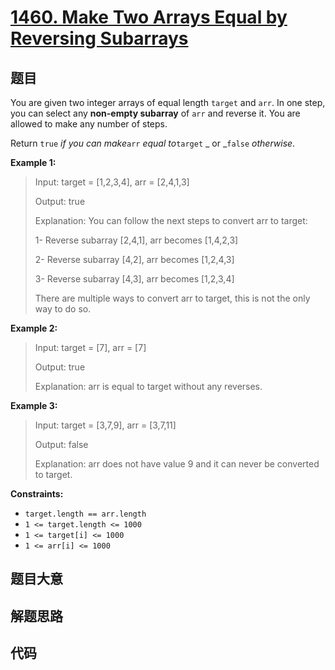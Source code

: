 # [1460. Make Two Arrays Equal by Reversing Subarrays](https://leetcode.com/problems/make-two-arrays-equal-by-reversing-subarrays/)

## 题目

You are given two integer arrays of equal length `target` and `arr`. In one
step, you can select any **non-empty subarray** of `arr` and reverse it. You
are allowed to make any number of steps.

Return `true` _if you can make_`arr` _equal to_`target` _  or _`false`
_otherwise_.



**Example 1:**

> Input: target = [1,2,3,4], arr = [2,4,1,3]
> 
> Output: true
> 
> Explanation: You can follow the next steps to convert arr to target:
> 
> 1- Reverse subarray [2,4,1], arr becomes [1,4,2,3]
> 
> 2- Reverse subarray [4,2], arr becomes [1,2,4,3]
> 
> 3- Reverse subarray [4,3], arr becomes [1,2,3,4]
> 
> There are multiple ways to convert arr to target, this is not the only way to do so.

**Example 2:**

> Input: target = [7], arr = [7]
> 
> Output: true
> 
> Explanation: arr is equal to target without any reverses.

**Example 3:**

> Input: target = [3,7,9], arr = [3,7,11]
> 
> Output: false
> 
> Explanation: arr does not have value 9 and it can never be converted to target.

**Constraints:**

  * `target.length == arr.length`
  * `1 <= target.length <= 1000`
  * `1 <= target[i] <= 1000`
  * `1 <= arr[i] <= 1000`


## 题目大意

## 解题思路

## 代码

```javascript

```


